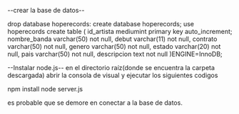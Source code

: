 --crear la base de datos--

drop database hoperecords:
create database hoperecords;
use hoperecords
create table
(
id_artista mediumint primary key auto_increment;
nombre_banda varchar(50) not null,
debut varchar(11) not null,
contrato varchar(50) not null,
genero varchar(50) not null,
estado varchar(20) not null,
pais varchar(50) not null,
descripcion text not null
)ENGINE=InnoDB;


--Instalar node.js--
en el directorio raíz(donde se encuentra la carpeta descargada) abrir la consola de visual y ejecutar los siguientes codigos

npm install
node server.js

es probable que se demore en conectar a la base de datos.
